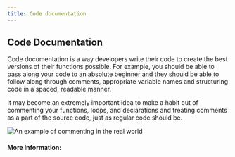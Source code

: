 ```yaml
---
title: Code documentation
---
```

## Code Documentation

Code documentation is a way developers write their code to create the best versions of their functions possible. For example, you should be able to pass along your code to an absolute beginner and they should be able to follow along through comments, appropriate variable names and structuring code in a spaced, readable manner. 

It may become an extremely important idea to make a habit out of commenting your functions, loops, and declarations and treating comments as a part of the source code, just as regular code should be.

![An example of commenting in the real world](https://cdn-images-1.medium.com/max/1620/1*Pyxsc7Uixbitv5myywaA_Q.jpeg)

<!-- The article goes here, in GitHub-flavored Markdown. Feel free to add YouTube videos, images, and CodePen/JSBin embeds  -->

#### More Information:
<!-- Please add any articles you think might be helpful to read before writing the article -->
